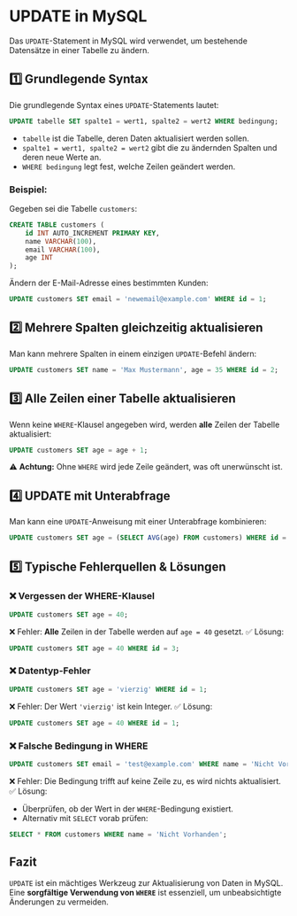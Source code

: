 # UPDATE in MySQL

Das `UPDATE`-Statement in MySQL wird verwendet, um bestehende Datensätze in einer Tabelle zu ändern.

## 1️⃣ Grundlegende Syntax
Die grundlegende Syntax eines `UPDATE`-Statements lautet:

```sql
UPDATE tabelle SET spalte1 = wert1, spalte2 = wert2 WHERE bedingung;
```

- `tabelle` ist die Tabelle, deren Daten aktualisiert werden sollen.
- `spalte1 = wert1, spalte2 = wert2` gibt die zu ändernden Spalten und deren neue Werte an.
- `WHERE bedingung` legt fest, welche Zeilen geändert werden.

### Beispiel:
Gegeben sei die Tabelle `customers`:

```sql
CREATE TABLE customers (
    id INT AUTO_INCREMENT PRIMARY KEY,
    name VARCHAR(100),
    email VARCHAR(100),
    age INT
);
```

Ändern der E-Mail-Adresse eines bestimmten Kunden:

```sql
UPDATE customers SET email = 'newemail@example.com' WHERE id = 1;
```

## 2️⃣ Mehrere Spalten gleichzeitig aktualisieren
Man kann mehrere Spalten in einem einzigen `UPDATE`-Befehl ändern:

```sql
UPDATE customers SET name = 'Max Mustermann', age = 35 WHERE id = 2;
```

## 3️⃣ Alle Zeilen einer Tabelle aktualisieren
Wenn keine `WHERE`-Klausel angegeben wird, werden **alle** Zeilen der Tabelle aktualisiert:

```sql
UPDATE customers SET age = age + 1;
```

⚠️ **Achtung:** Ohne `WHERE` wird jede Zeile geändert, was oft unerwünscht ist.

## 4️⃣ UPDATE mit Unterabfrage
Man kann eine `UPDATE`-Anweisung mit einer Unterabfrage kombinieren:

```sql
UPDATE customers SET age = (SELECT AVG(age) FROM customers) WHERE id = 3;
```

## 5️⃣ Typische Fehlerquellen & Lösungen

### ❌ **Vergessen der WHERE-Klausel**
```sql
UPDATE customers SET age = 40;
```
❌ Fehler: **Alle** Zeilen in der Tabelle werden auf `age = 40` gesetzt.
✅ Lösung:
```sql
UPDATE customers SET age = 40 WHERE id = 3;
```

### ❌ **Datentyp-Fehler**
```sql
UPDATE customers SET age = 'vierzig' WHERE id = 1;
```
❌ Fehler: Der Wert `'vierzig'` ist kein Integer.
✅ Lösung:
```sql
UPDATE customers SET age = 40 WHERE id = 1;
```

### ❌ **Falsche Bedingung in WHERE**
```sql
UPDATE customers SET email = 'test@example.com' WHERE name = 'Nicht Vorhanden';
```
❌ Fehler: Die Bedingung trifft auf keine Zeile zu, es wird nichts aktualisiert.
✅ Lösung:
- Überprüfen, ob der Wert in der `WHERE`-Bedingung existiert.
- Alternativ mit `SELECT` vorab prüfen:

```sql
SELECT * FROM customers WHERE name = 'Nicht Vorhanden';
```

## Fazit
`UPDATE` ist ein mächtiges Werkzeug zur Aktualisierung von Daten in MySQL. Eine **sorgfältige Verwendung von `WHERE`** ist essenziell, um unbeabsichtigte Änderungen zu vermeiden.


